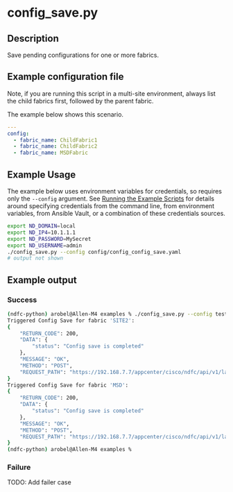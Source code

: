 # config_save.py

## Description

Save pending configurations for one or more fabrics.

## Example configuration file

Note, if you are running this script in a multi-site environment,
always list the child fabrics first, followed by the parent fabric.

The example below shows this scenario.

``` yaml title="config/config_config_save.yaml"
---
config:
  - fabric_name: ChildFabric1
  - fabric_name: ChildFabric2
  - fabric_name: MSDFabric
```

## Example Usage

The example below uses environment variables for credentials, so requires
only the `--config` argument.  See [Running the Example Scripts]
for details around specifying credentials from the command line, from
environment variables, from Ansible Vault, or a combination of these
credentials sources.

[Running the Example Scripts]: ../setup/running-the-example-scripts.md

``` bash
export ND_DOMAIN=local
export ND_IP4=10.1.1.1
export ND_PASSWORD=MySecret
export ND_USERNAME=admin
./config_save.py --config config/config_config_save.yaml
# output not shown
```

## Example output

### Success

``` bash title="Configurations saved successfully"
(ndfc-python) arobel@Allen-M4 examples % ./config_save.py --config test_config_save.yaml --loglevel DEBUG
Triggered Config Save for fabric 'SITE2':
{
    "RETURN_CODE": 200,
    "DATA": {
        "status": "Config save is completed"
    },
    "MESSAGE": "OK",
    "METHOD": "POST",
    "REQUEST_PATH": "https://192.168.7.7/appcenter/cisco/ndfc/api/v1/lan-fabric/rest/control/fabrics/SITE2/config-save"
}
Triggered Config Save for fabric 'MSD':
{
    "RETURN_CODE": 200,
    "DATA": {
        "status": "Config save is completed"
    },
    "MESSAGE": "OK",
    "METHOD": "POST",
    "REQUEST_PATH": "https://192.168.7.7/appcenter/cisco/ndfc/api/v1/lan-fabric/rest/control/fabrics/MSD/config-save"
}
(ndfc-python) arobel@Allen-M4 examples %
```

### Failure

TODO: Add failer case
